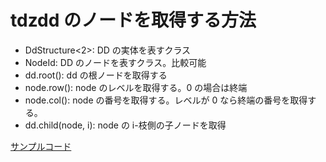 # tdzdd のノードを取得する方法

* DdStructure<2>: DD の実体を表すクラス
* NodeId: DD のノードを表すクラス。比較可能
* dd.root(): dd の根ノードを取得する
* node.row(): node のレベルを取得する。0 の場合は終端
* node.col(): node の番号を取得する。レベルが 0 なら終端の番号を取得する。
* dd.child(node, i): node の i-枝側の子ノードを取得

[サンプルコード](code_examples/example_tdzdd_node.cpp)
